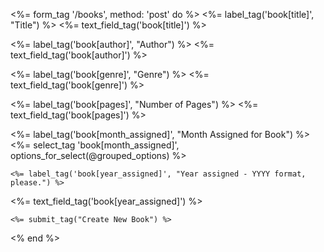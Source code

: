 <%= form_tag '/books', method: 'post' do %>
	<%= label_tag('book[title]', "Title") %>
  <%= text_field_tag('book[title]') %><br>

  <%= label_tag('book[author]', "Author") %>
  <%= text_field_tag('book[author]') %><br>

  <%= label_tag('book[genre]', "Genre") %>
  <%= text_field_tag('book[genre]') %><br>

  <%= label_tag('book[pages]', "Number of Pages") %>
  <%= text_field_tag('book[pages]') %><br>

  <%= label_tag('book[month_assigned]', "Month Assigned for Book") %>
	<%= select_tag 'book[month_assigned]', options_for_select(@grouped_options) %> <br>

	<%= label_tag('book[year_assigned]', "Year assigned - YYYY format, please.") %>
  <%= text_field_tag('book[year_assigned]') %><br>

	<%= submit_tag("Create New Book") %>
<% end %>